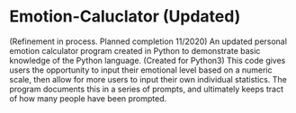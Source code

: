 # Emotion-Caluclator (Updated)
(Refinement in process. Planned completion 11/2020)
An updated personal emotion calculator program created in Python to demonstrate basic knowledge of the Python language. (Created for Python3) 
This code gives users the opportunity to input their emotional level based on a numeric scale, then allow for more users to input their own individual statistics. The program documents this in a series of prompts, and ultimately keeps tract of how many people have been prompted.

